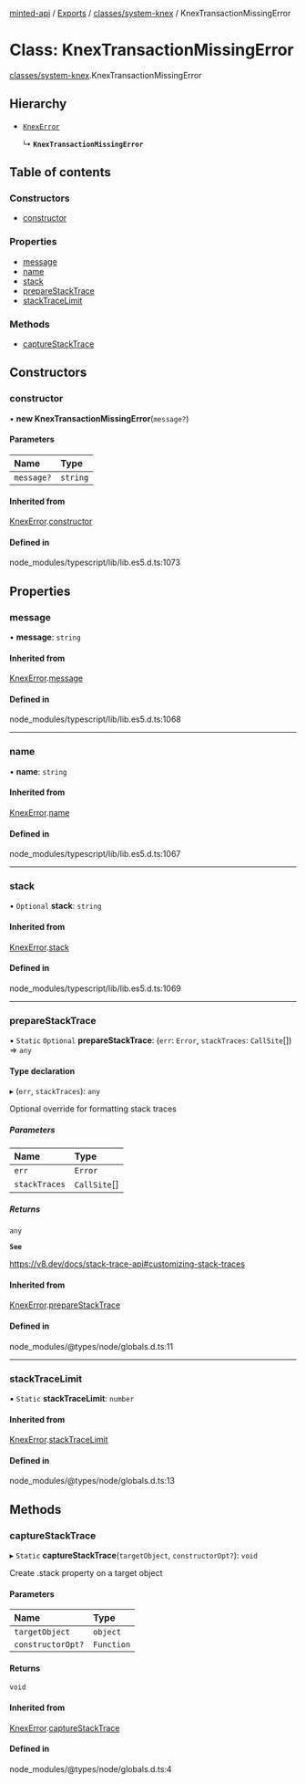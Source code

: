 [minted-api](../README.md) / [Exports](../modules.md) / [classes/system-knex](../modules/classes_system_knex.md) / KnexTransactionMissingError

# Class: KnexTransactionMissingError

[classes/system-knex](../modules/classes_system_knex.md).KnexTransactionMissingError

## Hierarchy

- [`KnexError`](classes_system_knex.KnexError.md)

  ↳ **`KnexTransactionMissingError`**

## Table of contents

### Constructors

- [constructor](classes_system_knex.KnexTransactionMissingError.md#constructor)

### Properties

- [message](classes_system_knex.KnexTransactionMissingError.md#message)
- [name](classes_system_knex.KnexTransactionMissingError.md#name)
- [stack](classes_system_knex.KnexTransactionMissingError.md#stack)
- [prepareStackTrace](classes_system_knex.KnexTransactionMissingError.md#preparestacktrace)
- [stackTraceLimit](classes_system_knex.KnexTransactionMissingError.md#stacktracelimit)

### Methods

- [captureStackTrace](classes_system_knex.KnexTransactionMissingError.md#capturestacktrace)

## Constructors

### constructor

• **new KnexTransactionMissingError**(`message?`)

#### Parameters

| Name | Type |
| :------ | :------ |
| `message?` | `string` |

#### Inherited from

[KnexError](classes_system_knex.KnexError.md).[constructor](classes_system_knex.KnexError.md#constructor)

#### Defined in

node_modules/typescript/lib/lib.es5.d.ts:1073

## Properties

### message

• **message**: `string`

#### Inherited from

[KnexError](classes_system_knex.KnexError.md).[message](classes_system_knex.KnexError.md#message)

#### Defined in

node_modules/typescript/lib/lib.es5.d.ts:1068

___

### name

• **name**: `string`

#### Inherited from

[KnexError](classes_system_knex.KnexError.md).[name](classes_system_knex.KnexError.md#name)

#### Defined in

node_modules/typescript/lib/lib.es5.d.ts:1067

___

### stack

• `Optional` **stack**: `string`

#### Inherited from

[KnexError](classes_system_knex.KnexError.md).[stack](classes_system_knex.KnexError.md#stack)

#### Defined in

node_modules/typescript/lib/lib.es5.d.ts:1069

___

### prepareStackTrace

▪ `Static` `Optional` **prepareStackTrace**: (`err`: `Error`, `stackTraces`: `CallSite`[]) => `any`

#### Type declaration

▸ (`err`, `stackTraces`): `any`

Optional override for formatting stack traces

##### Parameters

| Name | Type |
| :------ | :------ |
| `err` | `Error` |
| `stackTraces` | `CallSite`[] |

##### Returns

`any`

**`See`**

https://v8.dev/docs/stack-trace-api#customizing-stack-traces

#### Inherited from

[KnexError](classes_system_knex.KnexError.md).[prepareStackTrace](classes_system_knex.KnexError.md#preparestacktrace)

#### Defined in

node_modules/@types/node/globals.d.ts:11

___

### stackTraceLimit

▪ `Static` **stackTraceLimit**: `number`

#### Inherited from

[KnexError](classes_system_knex.KnexError.md).[stackTraceLimit](classes_system_knex.KnexError.md#stacktracelimit)

#### Defined in

node_modules/@types/node/globals.d.ts:13

## Methods

### captureStackTrace

▸ `Static` **captureStackTrace**(`targetObject`, `constructorOpt?`): `void`

Create .stack property on a target object

#### Parameters

| Name | Type |
| :------ | :------ |
| `targetObject` | `object` |
| `constructorOpt?` | `Function` |

#### Returns

`void`

#### Inherited from

[KnexError](classes_system_knex.KnexError.md).[captureStackTrace](classes_system_knex.KnexError.md#capturestacktrace)

#### Defined in

node_modules/@types/node/globals.d.ts:4
